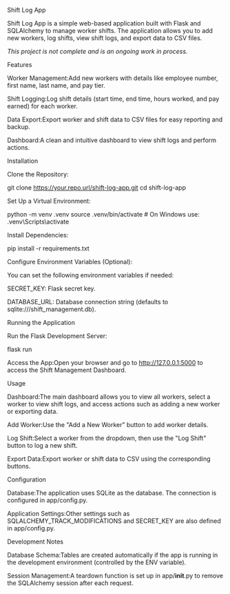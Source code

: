 Shift Log App

Shift Log App is a simple web-based application built with Flask and SQLAlchemy to manage worker shifts. The application allows you to add new workers, log shifts, view shift logs, and export data to CSV files.

*This project is not complete and is an ongoing work in process.*

Features

Worker Management:Add new workers with details like employee number, first name, last name, and pay tier.

Shift Logging:Log shift details (start time, end time, hours worked, and pay earned) for each worker.

Data Export:Export worker and shift data to CSV files for easy reporting and backup.

Dashboard:A clean and intuitive dashboard to view shift logs and perform actions.

Installation

Clone the Repository:

git clone https://your.repo.url/shift-log-app.git
cd shift-log-app

Set Up a Virtual Environment:

python -m venv .venv
source .venv/bin/activate  # On Windows use: .venv\Scripts\activate

Install Dependencies:

pip install -r requirements.txt

Configure Environment Variables (Optional):

You can set the following environment variables if needed:

SECRET_KEY: Flask secret key.

DATABASE_URL: Database connection string (defaults to sqlite:///shift_management.db).

Running the Application

Run the Flask Development Server:

flask run

Access the App:Open your browser and go to http://127.0.0.1:5000 to access the Shift Management Dashboard.

Usage

Dashboard:The main dashboard allows you to view all workers, select a worker to view shift logs, and access actions such as adding a new worker or exporting data.

Add Worker:Use the "Add a New Worker" button to add worker details.

Log Shift:Select a worker from the dropdown, then use the "Log Shift" button to log a new shift.

Export Data:Export worker or shift data to CSV using the corresponding buttons.

Configuration

Database:The application uses SQLite as the database. The connection is configured in app/config.py.

Application Settings:Other settings such as SQLALCHEMY_TRACK_MODIFICATIONS and SECRET_KEY are also defined in app/config.py.

Development Notes

Database Schema:Tables are created automatically if the app is running in the development environment (controlled by the ENV variable).

Session Management:A teardown function is set up in app/__init__.py to remove the SQLAlchemy session after each request.